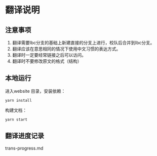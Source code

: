 # 翻译说明

## 注意事项
1. 翻译需要lbc分支的基础上新建直接的分支上进行，校队后合并到lbc分支。
2. 翻译应该在意思相同的情况下使用中文习惯的表达方式。
2. 翻译时一定要经常链接之后可以访问。
3. 翻译时不要修改原文的格式（结构）

## 本地运行
进入website 目录，安装依赖：
```
yarn install
```

构建文档：
```
yarn start
```

## 翻译进度记录

trans-progress.md
